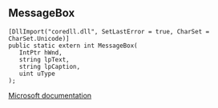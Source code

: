 ## MessageBox

```
[DllImport("coredll.dll", SetLastError = true, CharSet = CharSet.Unicode)]
public static extern int MessageBox(
   IntPtr hWnd,
   string lpText,
   string lpCaption,
   uint uType
);
```

[Microsoft documentation](https://docs.microsoft.com/en-us/windows/win32/api/winuser/nf-winuser-messageboxw)
